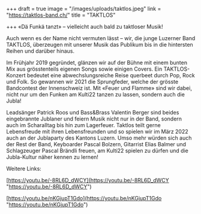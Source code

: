 +++
draft = true
image = "/images/uploads/taktlos.jpeg"
link = "https://taktlos-band.ch/"
title = "TAKTLOS"

+++
«Dä Funkä tanzt» – vielleicht auch bald zu taktloser Musik!

Auch wenn es der Name nicht vermuten lässt – wir, die junge Luzerner Band TAKTLOS, überzeugen mit unserer Musik das Publikum bis in die hintersten Reihen und darüber hinaus.

Im Frühjahr 2019 gegründet, glänzen wir auf der Bühne mit einem bunten Mix aus grösstenteils eigenen Songs sowie einigen Covers. Ein TAKTLOS-Konzert bedeutet eine abwechslungsreiche Reise querbeet durch Pop, Rock und Folk. So gewannen wir 2021 die Sprungfeder, welche der grösste Bandcontest der Innenschweiz ist. Mit «Feuer und Flamme» sind wir dabei, nicht nur um den Funken am Kulti22 tanzen zu lassen, sondern auch die Jubla!

Leadsänger Patrick Roos und Bass&Brass Valentin Berger sind beides eingebrannte Jublaner und feiern Musik nicht nur in der Band, sondern auch im Scharalltag bis hin zum Lagerfeuer. Taktlos teilt gerne Lebensfreude mit ihren Lebensfreunden und so spielen wir im März 2022 auch an der Jublaparty des Kantons Luzern. Umso mehr würden sich auch der Rest der Band, Keyboarder Pascal Bolzern, Gitarrist Elias Balmer und Schlagzeuger Pascal Brändli freuen, am Kulti22 spielen zu dürfen und die Jubla-Kultur näher kennen zu lernen!

Weitere Links:

[https://youtu.be/-8RL6D_dWCY](https://youtu.be/-8RL6D_dWCY "https://youtu.be/-8RL6D_dWCY") 

[https://youtu.be/nKGjupT1Gdo](https://youtu.be/nKGjupT1Gdo "https://youtu.be/nKGjupT1Gdo")